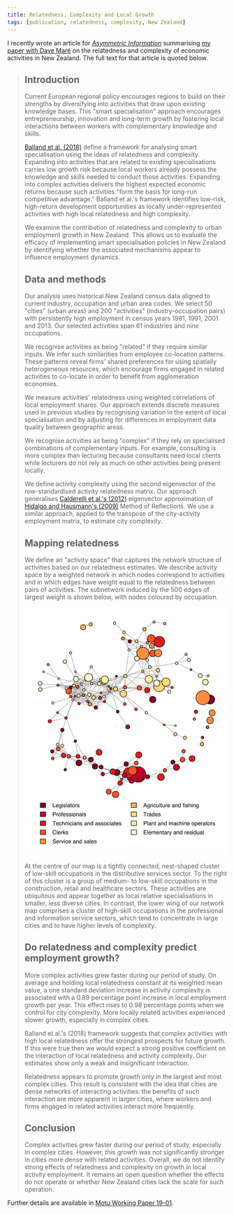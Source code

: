 ```yaml
---
title: Relatedness, Complexity and Local Growth
tags: [publication, relatedness, complexity, New Zealand]
---
```


I recently wrote an article for [*Asymmetric Information*][ai-url] summarising [my paper with Dave Maré][motu-wp] on the relatedness and complexity of economic activities in New Zealand.
The full text for that article is quoted below.

> ## Introduction
> 
> Current European regional policy encourages regions to build on their strengths by diversifying into activities that draw upon existing knowledge bases.
> This "smart specialisation" approach encourages entrepreneurship, innovation and long-term growth by fostering local interactions between workers with complementary knowledge and skills.
> 
> [Balland et al. (2018)][balland-etal-2018] define a framework for analysing smart specialisation using the ideas of relatedness and complexity.
> Expanding into activities that are related to existing specialisations carries low growth risk because local workers already possess the knowledge and skills needed to conduct those activities.
> Expanding into complex activities delivers the highest expected economic returns because such activities "form the basis for long-run competitive advantage."
> Balland et al.'s framework identifies low-risk, high-return development opportunities as locally under-represented activities with high local relatedness and high complexity.
> 
> We examine the contribution of relatedness and complexity to urban employment growth in New Zealand.
> This allows us to evaluate the efficacy of implementing smart specialisation policies in New Zealand by identifying whether the associated mechanisms appear to influence employment dynamics.
> 
> ## Data and methods
> 
> Our analysis uses historical New Zealand census data aligned to current industry, occupation and urban area codes.
> We select 50 "cities" (urban areas) and 200 "activities" (industry-occupation pairs) with persistently high employment in census years 1981, 1991, 2001 and 2013.
> Our selected activities span 61 industries and nine occupations.
> 
> We recognise activities as being "related" if they require similar inputs.
> We infer such similarities from employee co-location patterns.
> These patterns reveal firms' shared preferences for using spatially heterogeneous resources, which encourage firms engaged in related activities to co-locate in order to benefit from agglomeration economies.
> 
> We measure activities' relatedness using weighted correlations of local employment shares.
> Our approach extends discrete measures used in previous studies by recognising variation in the extent of local specialisation and by adjusting for differences in employment data quality between geographic areas.
> 
> We recognise activities as being "complex" if they rely on specialised combinations of complementary inputs.
> For example, consulting is more complex than lecturing because consultants need local clients while lecturers do not rely as much on other activities being present locally.
> 
> We define activity complexity using the second eigenvector of the row-standardised activity relatedness matrix.
> Our approach generalises [Calderelli et al.'s (2012)][calderelli-etal-2012] eigenvector approximation of [Hidalgo and Hausmann's (2009)][hidalgo-hausmann-2009] Method of Reflections.
> We use a similar approach, applied to the transpose of the city-activity employment matrix, to estimate city complexity.
> 
> ## Mapping relatedness
> 
> We define an "activity space" that captures the network structure of activities based on our relatedness estimates.
> We describe activity space by a weighted network in which nodes correspond to activities and in which edges have weight equal to the relatedness between pairs of activities.
> The subnetwork induced by the 500 edges of largest weight is shown below, with nodes coloured by occupation.
> 
> ![](activity-space.svg)
> 
> At the centre of our map is a tightly connected, nest-shaped cluster of low-skill occupations in the distributive services sector.
> To the right of this cluster is a group of medium- to low-skill occupations in the construction, retail and healthcare sectors.
> These activities are ubiquitous and appear together as local relative specialisations in smaller, less diverse cities.
> In contrast, the lower wing of our network map comprises a cluster of high-skill occupations in the professional and information service sectors, which tend to concentrate in large cities and to have higher levels of complexity.
> 
> ## Do relatedness and complexity predict employment growth?
> 
> More complex activities grew faster during our period of study.
> On average and holding local relatedness constant at its weighted mean value, a one standard deviation increase in activity complexity is associated with a 0.89 percentage point increase in local employment growth per year.
> This effect rises to 0.98 percentage points when we control for city complexity.
> More locally related activities experienced slower growth, especially in complex cities.
> 
> Balland et al.'s (2018) framework suggests that complex activities with high local relatedness offer the strongest prospects for future growth.
> If this were true then we would expect a strong positive coefficient on the interaction of local relatedness and activity complexity.
> Our estimates show only a weak and insignificant interaction.
> 
> Relatedness appears to promote growth only in the largest and most complex cities.
> This result is consistent with the idea that cities are dense networks of interacting activities: the benefits of such interaction are more apparent in larger cities, where workers and firms engaged in related activities interact more frequently.
> 
> ## Conclusion
> 
> Complex activities grew faster during our period of study, especially in complex cities.
> However, this growth was not significantly stronger in cities more dense with related activities.
> Overall, we do not identify strong effects of relatedness and complexity on growth in local activity employment.
> It remains an open question whether the effects do not operate or whether New Zealand cities lack the scale for such operation.

Further details are available in [Motu Working Paper 19-01][motu-wp].

[ai-url]: https://www.nzae.org.nz/blog-page/nzae-newsletters/
[motu-wp]: https://motu.nz/our-work/urban-and-regional/regions/relatedness-complexity-and-local-growth/
[balland-etal-2018]: https://doi.org/10.1080/00343404.2018.1437900
[calderelli-etal-2012]: https://doi.org/10.1371/journal.pone.0047278
[hidalgo-hausmann-2009]: https://doi.org/10.1073/pnas.0900943106
